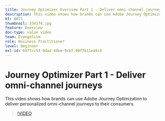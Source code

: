 ```yaml
---
title: Journey Optimizer Overview Part 1 - Deliver omni-channel journeys
description: This video shows how brands can use Adobe Journey Optimization to deliver personalized omni-channel journeys to their consumers.
kt: 8071
thumbnail: 334174.jpg
feature: Overview
doc-type: value video
team: Evangelism
role: Business Practitioner
level: Beginner
exl-id: 6977cc53-9dad-4dee-9cbf-90f7b11ea9c8
---
```

# Journey Optimizer Part 1 - Deliver omni-channel journeys

This video shows how brands can use Adobe Journey Optimization to deliver personalized omni-channel journeys to their consumers.

>[!VIDEO](https://video.tv.adobe.com/v/334174?quality=12)
